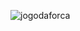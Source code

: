 ![jogodaforca](https://user-images.githubusercontent.com/85201008/191382046-6ca474e7-e602-42dd-85b3-d9deda22e58b.png)
